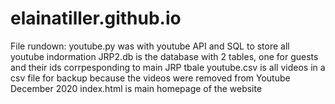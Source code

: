 # elainatiller.github.io
File rundown:
youtube.py was with youtube API and SQL to store all youtube indormation
JRP2.db is the database with 2 tables, one for guests and their ids corrpesponding to main JRP tbale
youtube.csv is all videos in a csv file for backup because the videos were removed from Youtube December 2020
index.html is main homepage of the website
